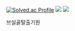 [![Solved.ac Profile](http://mazassumnida.wtf/api/generate_badge?boj=hatake0901)](https://solved.ac/hatake0901)
<img src="https://img.shields.io/badge/Kubernetes-326CE5?style=for-the-badge&logo=Kubernetes&logoColor=white">
<img src="https://img.shields.io/badge/Python-3776AB?style=for-the-badge&logo=Python&logoColor=white">

브실골탈출기원
